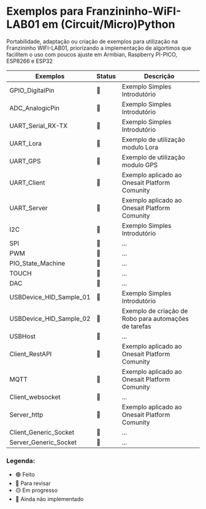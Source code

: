 # Exemplos para Franzininho-WiFI-LAB01 em (Circuit/Micro)Python


Portabilidade, adaptação ou criação de exemplos para utilização na Franzininho WIFI-LAB01, priorizando a implementação de algortimos que facilitem o uso com poucos ajuste em Armbian, Raspberry PI-PICO, ESP8266 e ESP32

| Exemplos                          | Status | Descrição                                                                                                     |
|-----------------------------------|--------|---------------------------------------------------------------------------------------------------------------|
|GPIO_DigitalPin                    | 🔴     | Exemplo Simples Introdutório                                                                                  |
|ADC_AnalogicPin                    | 🔴     | Exemplo Simples Introdutório                                                                                  |
|UART_Serial_RX-TX                  | 🔴     | Exemplo Simples Introdutório                                                                                  |
|UART_Lora                          | 🔴     | Exemplo de utilização modulo Lora                                                                             |
|UART_GPS                           | 🔴     | Exemplo de utilização modulo GPS                                                                              |
|UART_Client                        | 🔴     | Exemplo aplicado ao Onesait Platform Comunity                                                                 |
|UART_Server                        | 🔴     | Exemplo aplicado ao Onesait Platform Comunity                                                                 |
|I2C                                | 🔴     | Exemplo Simples Introdutório                                                                                  |
|SPI                                | 🔴     | ...                                                                                                           |
|PWM                                | 🔴     | ...                                                                                                           |
|PIO_State_Machine                  | 🔴     | ...                                                                                                           |
|TOUCH                              | 🔴     | ...                                                                                                           |
|DAC                                | 🔴     | ...                                                                                                           |
|USBDevice_HID_Sample_01            | 🔴     | Exemplo Simples Introdutório                                                                                  |
|USBDevice_HID_Sample_02            | 🔴     | Exemplo de criação de Robo para automações de tarefas                                                         |
|USBHost                            | 🔴     | ...                                                                                                           |
|Client_RestAPI                     | 🔴     | Exemplo aplicado ao Onesait Platform Comunity                                                                 |
|MQTT                               | 🔴     | Exemplo aplicado ao Onesait Platform Comunity                                                                 |
|Client_websocket                   | 🔴     | ...                                                                                                           |
|Server_http                        | 🔴     | Exemplo aplicado ao Onesait Platform Comunity                                                                 |
|Client_Generic_Socket              | 🔴     |...                                                                                                            |
|Server_Generic_Socket              | 🔴     |...                                                                                                            |


### Legenda:

- 🟢 Feito
- 🔵 Para revisar
- 🟡 Em progresso
- 🔴 Ainda não implementado
